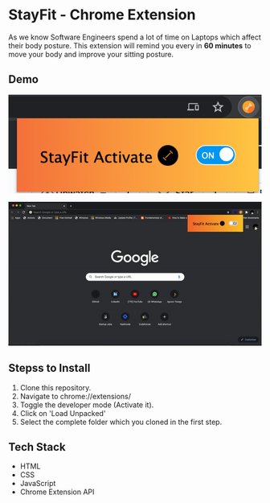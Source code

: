 # StayFit - Chrome Extension

As we know Software Engineers spend a lot of time on Laptops which affect their body posture. This extension will remind you every in **60 minutes** to move your body and improve your sitting posture.

## Demo
![Demo Photo](./demoPhoto.png)

![Demo](./demo.gif)


## Stepss to Install
1. Clone this repository.
2. Navigate to chrome://extensions/
3. Toggle the developer mode (Activate it).
4. Click on 'Load Unpacked'
5. Select the complete folder which you cloned in the first step.

## Tech Stack
- HTML
- CSS
- JavaScript
- Chrome Extension API
